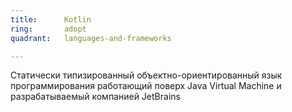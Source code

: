 ```yaml
---
title:      Kotlin
ring:       adopt
quadrant:   languages-and-frameworks

---
```


Статически типизированный объектно-ориентированный язык программирования работающий поверх Java Virtual Machine и разрабатываемый компанией JetBrains
